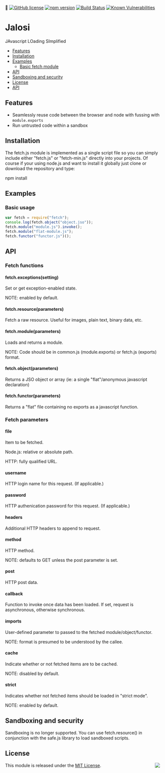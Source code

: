 📃 [![GitHub license](https://img.shields.io/badge/license-MIT-blue.svg)](https://github.com/gardhr/jalosi/blob/master/LICENSE)
[![npm version](https://badge.fury.io/js/jalosi.png)](https://badge.fury.io/js/jalosi)
[![Build Status](https://travis-ci.com/gardhr/jalosi.png?branch=master)](https://travis-ci.com/gardhr/jalosi)
[![Known Vulnerabilities](https://snyk.io/test/github/gardhr/jalosi/badge.svg?targetFile=package.json)](https://snyk.io/test/github/gardhr/jalosi?targetFile=package.json)

# Jalosi 

JAvascript LOading SImplified





















- [Features](#features)
- [Installation](#installation)
- [Examples](#examples)
  - [Basic fetch module](#basic-fetch-module)
 - [API](#api)
- [Sandboxing and security](#sandboxing-and-security)
- [License](#license)
- [API](#api)
## Features
- Seamlessly reuse code between the browser and node with fussing with `module.exports`
- Run untrusted code within a sandbox

## Installation
The fetch.js module is implemented as a single script file so you can simply include either "fetch.js" or "fetch-min.js" directly into your projects. Of course if your using node.js and want to install it globally just clone or download the repository and type:

npm install

## Examples
### Basic usage
```js
var fetch = require("fetch");
console.log(fetch.object("object.jso"));
fetch.module("module.js").invoke();
fetch.module("flat-module.js");
fetch.functor("functor.js")();
```
## API
### Fetch functions
#### fetch.exceptions(setting)
   Set or get exception-enabled state.

   NOTE: enabled by default.
#### fetch.resource(parameters)
   Fetch a raw resource. Useful for images, plain text, binary data, etc.
#### fetch.module(parameters)
   Loads and returns a module.

   NOTE: Code should be in common.js (module.exports) or fetch.js (exports) format.
#### fetch.object(parameters)
   Returns a JSO object or array (ie: a single "flat"/anonymous javascript declaration)
#### fetch.functor(parameters)
   Returns a "flat" file containing no exports as a javascript function.
### Fetch parameters
#### file
   Item to be fetched.

   Node.js: relative or absolute path.

   HTTP: fully qualified URL.
#### username
   HTTP login name for this request. (If applicable.)
#### password
   HTTP authenication password for this request. (If applicable.)
#### headers
   Additional HTTP headers to append to request.
#### method
   HTTP method.

   NOTE: defaults to GET unless the post parameter is set.
#### post
   HTTP post data.
#### callback
   Function to invoke once data has been loaded. If set, request is asynchronous, otherwise synchronous.
#### imports
   User-defined parameter to passed to the fetched module/object/functor.

   NOTE: format is presumed to be understood by the callee.
#### cache
   Indicate whether or not fetched items are to be cached.

   NOTE: disabled by default.
#### strict
   Indicates whether not fetched items should be loaded in "strict mode".

   NOTE: enabled by default.
## Sandboxing and security
Sandboxing is no longer supported. You can use fetch.resource() in conjunction with the safe.js library to load sandboxed scripts.
## License
<img align="right" src="http://opensource.org/trademarks/opensource/OSI-Approved-License-100x137.png">

This module is released under the [MIT License](http://opensource.org/licenses/MIT).
